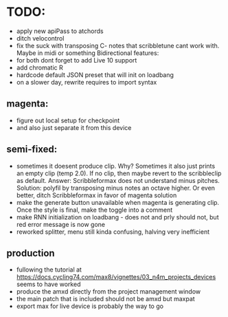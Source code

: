 # TODO:

- apply new apiPass to atchords
- ditch velocontrol
- fix the suck with transposing C- notes that scribbletune cant work with. Maybe in midi or something
  Bidirectional features:
- for both dont forget to add Live 10 support
- add chromatic R
- hardcode default JSON preset that will init on loadbang
- on a slower day, rewrite requires to import syntax

## magenta:

- figure out local setup for checkpoint
- and also just separate it from this device

## semi-fixed:

- sometimes it doesent produce clip. Why? Sometimes it also just prints an empty clip (temp 2.0). If no clip, then maybe revert to the scribbleclip as default. Answer: Scribbleformax does not understand minus pitches. Solution: polyfil by transposing minus notes an octave higher. Or even better, ditch Scribbleformax in favor of magenta solution
- make the generate button unavailable when magenta is generating clip. Once the style is final, make the toggle into a comment
- make RNN initialization on loadbang - does not and prly should not, but red error message is now gone
- reworked splitter, menu still kinda confusing, halving very inefficient

## production

- fullowing the tutorial at https://docs.cycling74.com/max8/vignettes/03_n4m_projects_devices seems to have worked
- produce the amxd directly from the project management window
- the main patch that is included should not be amxd but maxpat
- export max for live device is probably the way to go
